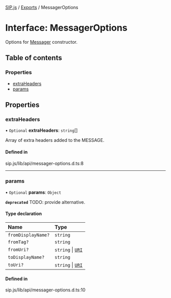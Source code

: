 [SIP.js](../README.md) / [Exports](../modules.md) / MessagerOptions

# Interface: MessagerOptions

Options for [Messager](../classes/Messager.md) constructor.

## Table of contents

### Properties

- [extraHeaders](MessagerOptions.md#extraheaders)
- [params](MessagerOptions.md#params)

## Properties

### extraHeaders

• `Optional` **extraHeaders**: `string`[]

Array of extra headers added to the MESSAGE.

#### Defined in

sip.js/lib/api/messager-options.d.ts:8

___

### params

• `Optional` **params**: `Object`

**`deprecated`** TODO: provide alternative.

#### Type declaration

| Name | Type |
| :------ | :------ |
| `fromDisplayName?` | `string` |
| `fromTag?` | `string` |
| `fromUri?` | `string` \| [`URI`](../classes/URI.md) |
| `toDisplayName?` | `string` |
| `toUri?` | `string` \| [`URI`](../classes/URI.md) |

#### Defined in

sip.js/lib/api/messager-options.d.ts:10
